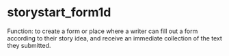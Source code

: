 # storystart_form1d

Function: to create a form or place where a writer can fill out a form according to their story idea, and receive an immediate collection of the text they submitted.
